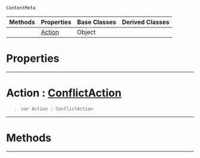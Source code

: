  `ContentMeta`

|Methods|Properties|Base Classes|Derived Classes|
|---|---|---|---|
| |[ Action](conflictoptions.md#action-zilch-engine-docum)|Object| |


 #  Properties


---  
 #  Action : [ConflictAction](../enum_reference.md#conflictaction)

> 
> ```TS:Nada
> var Action : ConflictAction


---  
 #  Methods


---  
 

 